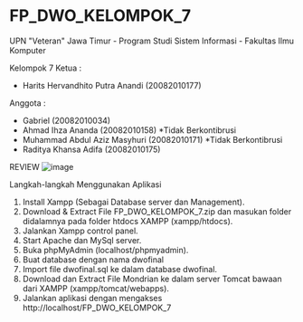 # FP_DWO_KELOMPOK_7
UPN "Veteran" Jawa Timur - Program Studi Sistem Informasi - Fakultas Ilmu Komputer

Kelompok 7
Ketua :

- Harits Hervandhito Putra Anandi (20082010177)
 
Anggota :

- Gabriel (20082010034)
- Ahmad Ihza Ananda (20082010158) *Tidak Berkontibrusi
- Muhammad Abdul Aziz Masyhuri (20082010171) *Tidak Berkontibrusi
- Raditya Khansa Adifa (20082010175)
     
     
     
REVIEW
![image](https://user-images.githubusercontent.com/91874872/209689186-443e531a-41a3-43a8-aeb1-eed6f882cc62.png)

Langkah-langkah Menggunakan Aplikasi
1. Install Xampp (Sebagai Database server dan Management).
2. Download & Extract File FP_DWO_KELOMPOK_7.zip dan masukan folder didalamnya pada folder htdocs XAMPP (xampp/htdocs).
3. Jalankan Xampp control panel.
4. Start Apache dan MySql server.
5. Buka phpMyAdmin (localhost/phpmyadmin).
6. Buat database dengan nama dwofinal
7. Import file dwofinal.sql ke dalam database dwofinal.
8. Download dan Extract File Mondrian ke dalam server Tomcat bawaan dari XAMPP (xampp/tomcat/webapps).
9. Jalankan aplikasi dengan mengakses http://localhost/FP_DWO_KELOMPOK_7
